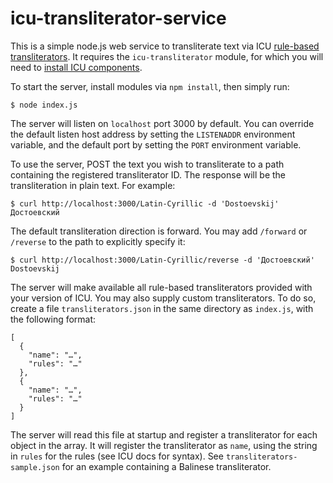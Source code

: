 # icu-transliterator-service

This is a simple node.js web service to transliterate text via ICU [rule-based transliterators](http://userguide.icu-project.org/transforms/general#TOC-Rule-Based-Transliterators). It requires the `icu-transliterator` module, for which you will need to [install ICU components](https://github.com/longnow/node-icu-transliterator).

To start the server, install modules via `npm install`, then simply run:

```
$ node index.js
```

The server will listen on `localhost` port 3000 by default. You can override the default listen host address by setting the `LISTENADDR` environment variable, and the default port by setting the `PORT` environment variable.

To use the server, POST the text you wish to transliterate to a path containing the registered transliterator ID. The response will be the transliteration in plain text. For example:

```
$ curl http://localhost:3000/Latin-Cyrillic -d 'Dostoevskij'
Достоевский
```

The default transliteration direction is forward. You may add `/forward` or `/reverse` to the path to explicitly specify it:

```
$ curl http://localhost:3000/Latin-Cyrillic/reverse -d 'Достоевский'
Dostoevskij
```

The server will make available all rule-based transliterators provided with your version of ICU. You may also supply custom transliterators. To do so, create a file `transliterators.json` in the same directory as `index.js`, with the following format:

```
[
  {
    "name": "…",
    "rules": "…"
  },
  {
    "name": "…",
    "rules": "…"
  }
]
```

The server will read this file at startup and register a transliterator for each object in the array. It will register the transliterator as `name`, using the string in `rules` for the rules (see ICU docs for syntax). See `transliterators-sample.json` for an example containing a Balinese transliterator.
